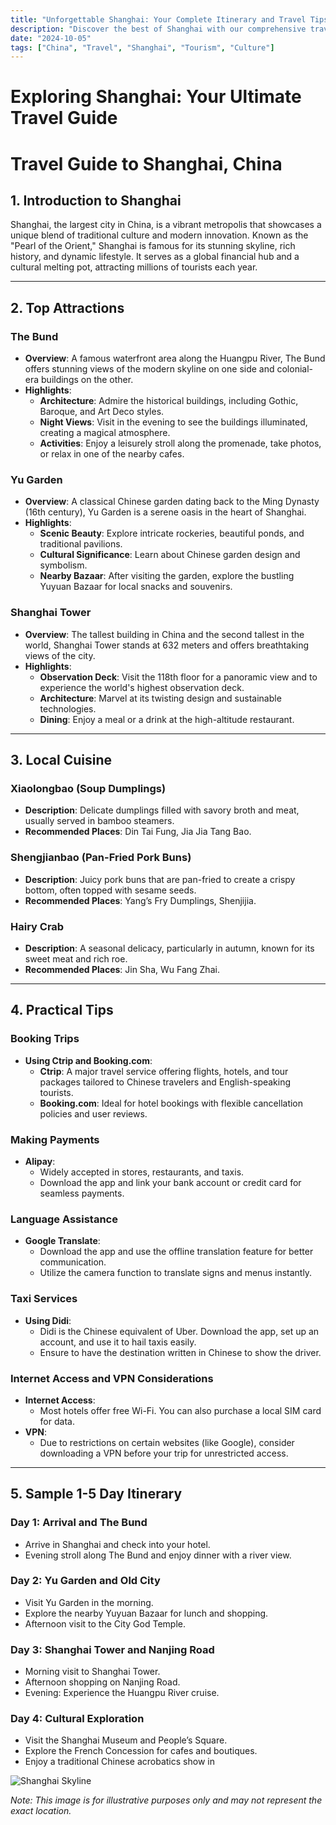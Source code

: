 ```yaml
---
title: "Unforgettable Shanghai: Your Complete Itinerary and Travel Tips"
description: "Discover the best of Shanghai with our comprehensive travel guide. Explore top attractions, savor local cuisine, and get insider tips for an unforgettable Chinese adventure."
date: "2024-10-05"
tags: ["China", "Travel", "Shanghai", "Tourism", "Culture"]
---
```


# Exploring Shanghai: Your Ultimate Travel Guide

# Travel Guide to Shanghai, China

## 1. Introduction to Shanghai
Shanghai, the largest city in China, is a vibrant metropolis that showcases a unique blend of traditional culture and modern innovation. Known as the "Pearl of the Orient," Shanghai is famous for its stunning skyline, rich history, and dynamic lifestyle. It serves as a global financial hub and a cultural melting pot, attracting millions of tourists each year.

---

## 2. Top Attractions

### The Bund
- **Overview**: A famous waterfront area along the Huangpu River, The Bund offers stunning views of the modern skyline on one side and colonial-era buildings on the other.
- **Highlights**:
  - **Architecture**: Admire the historical buildings, including Gothic, Baroque, and Art Deco styles.
  - **Night Views**: Visit in the evening to see the buildings illuminated, creating a magical atmosphere.
  - **Activities**: Enjoy a leisurely stroll along the promenade, take photos, or relax in one of the nearby cafes.

### Yu Garden
- **Overview**: A classical Chinese garden dating back to the Ming Dynasty (16th century), Yu Garden is a serene oasis in the heart of Shanghai.
- **Highlights**:
  - **Scenic Beauty**: Explore intricate rockeries, beautiful ponds, and traditional pavilions.
  - **Cultural Significance**: Learn about Chinese garden design and symbolism.
  - **Nearby Bazaar**: After visiting the garden, explore the bustling Yuyuan Bazaar for local snacks and souvenirs.

### Shanghai Tower
- **Overview**: The tallest building in China and the second tallest in the world, Shanghai Tower stands at 632 meters and offers breathtaking views of the city.
- **Highlights**:
  - **Observation Deck**: Visit the 118th floor for a panoramic view and to experience the world's highest observation deck.
  - **Architecture**: Marvel at its twisting design and sustainable technologies.
  - **Dining**: Enjoy a meal or a drink at the high-altitude restaurant.

---

## 3. Local Cuisine

### Xiaolongbao (Soup Dumplings)
- **Description**: Delicate dumplings filled with savory broth and meat, usually served in bamboo steamers.
- **Recommended Places**: Din Tai Fung, Jia Jia Tang Bao.

### Shengjianbao (Pan-Fried Pork Buns)
- **Description**: Juicy pork buns that are pan-fried to create a crispy bottom, often topped with sesame seeds.
- **Recommended Places**: Yang’s Fry Dumplings, Shenjijia.

### Hairy Crab
- **Description**: A seasonal delicacy, particularly in autumn, known for its sweet meat and rich roe.
- **Recommended Places**: Jin Sha, Wu Fang Zhai.

---

## 4. Practical Tips

### Booking Trips
- **Using Ctrip and Booking.com**:
  - **Ctrip**: A major travel service offering flights, hotels, and tour packages tailored to Chinese travelers and English-speaking tourists.
  - **Booking.com**: Ideal for hotel bookings with flexible cancellation policies and user reviews.

### Making Payments
- **Alipay**:
  - Widely accepted in stores, restaurants, and taxis.
  - Download the app and link your bank account or credit card for seamless payments.

### Language Assistance
- **Google Translate**:
  - Download the app and use the offline translation feature for better communication.
  - Utilize the camera function to translate signs and menus instantly.

### Taxi Services
- **Using Didi**:
  - Didi is the Chinese equivalent of Uber. Download the app, set up an account, and use it to hail taxis easily.
  - Ensure to have the destination written in Chinese to show the driver.

### Internet Access and VPN Considerations
- **Internet Access**: 
  - Most hotels offer free Wi-Fi. You can also purchase a local SIM card for data.
- **VPN**: 
  - Due to restrictions on certain websites (like Google), consider downloading a VPN before your trip for unrestricted access.

---

## 5. Sample 1-5 Day Itinerary

### Day 1: Arrival and The Bund
- Arrive in Shanghai and check into your hotel.
- Evening stroll along The Bund and enjoy dinner with a river view.

### Day 2: Yu Garden and Old City
- Visit Yu Garden in the morning.
- Explore the nearby Yuyuan Bazaar for lunch and shopping.
- Afternoon visit to the City God Temple.

### Day 3: Shanghai Tower and Nanjing Road
- Morning visit to Shanghai Tower.
- Afternoon shopping on Nanjing Road.
- Evening: Experience the Huangpu River cruise.

### Day 4: Cultural Exploration
- Visit the Shanghai Museum and People’s Square.
- Explore the French Concession for cafes and boutiques.
- Enjoy a traditional Chinese acrobatics show in

<img src="https://source.unsplash.com/1600x900/?Shanghai,cityscape" alt="Shanghai Skyline" loading="lazy">

*Note: This image is for illustrative purposes only and may not represent the exact location.*

